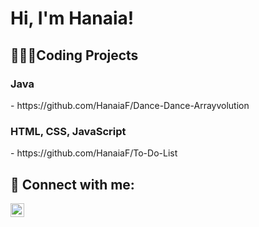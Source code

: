 <h1>Hi, I'm Hanaia!</h1>

<h2>👩🏾‍💻Coding Projects</h2>
<h3>Java</h3>
  - https://github.com/HanaiaF/Dance-Dance-Arrayvolution

<h3>HTML, CSS, JavaScript</h3>
  - https://github.com/HanaiaF/To-Do-List

<h2> 🤳 Connect with me:</h2>

[<img align="left" alt="HanaiaFinch | Linkedin" width="22px" src="https://cdn.jsdelivr.net/npm/simple-icons@v3/icons/linkedin.svg" />][linkedin]



[linkedin]: https://www.linkedin.com/in/hanaia-finch-b19500314/

<!--
**joshmadakor1/joshmadakor1** is a ✨ _special_ ✨ repository because its `README.md` (this file) appears on your GitHub profile.

Here are some ideas to get you started:

- 🔭 I’m currently working on ...
- 🌱 I’m currently learning ...
- 👯 I’m looking to collaborate on ...
- 🤔 I’m looking for help with ...
- 💬 Ask me about ...
- 📫 How to reach me: ...
- 😄 Pronouns: ...
- ⚡ Fun fact: ...
-->
